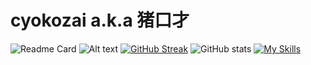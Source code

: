# cyokozai a.k.a 猪口才

![Readme Card](https://github-readme-stats.vercel.app/api/top-langs/?username=cyokozai&langs_count=5&hide=javascript,typescript,html,css,java,jupyter%20notebook)
![Alt text](https://spotify-recently-played-readme.vercel.app/api?user=31xpj57quut7dxwacnk2og4ro66a)
[![GitHub Streak](https://streak-stats.demolab.com?user=cyokozai&theme=solarized-light&hide_border=true&border_radius=5&date_format=%5BY.%5Dn.j&mode=weekly&card_width=500)](https://git.io/streak-stats)
![GitHub stats](https://github-readme-stats.vercel.app/api?username=cyokozai&show_icons=true&count_private=true)
[![My Skills](https://skillicons.dev/icons?i=linux,ubuntu,bash,kubernetes,docker,terraform,gcp,cloudflare,grafana,prometheus,go,py,julia,arduino,c,supabase,svelte,git,github,githubactions,vscode,md,latex&theme=light&perline=16)](https://skillicons.dev)

<!--
**cyokozai/cyokozai** is a ✨ _special_ ✨ repository because its `README.md` (this file) appears on your GitHub profile.

Here are some ideas to get you started:

- 🔭 I’m currently working on ...
- 🌱 I’m currently learning ...
- 👯 I’m looking to collaborate on ...
- 🤔 I’m looking for help with ...
- 💬 Ask me about ...
- 📫 How to reach me: ...
- 😄 Pronouns: ...
- ⚡ Fun fact: ...
-->
